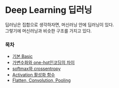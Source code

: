 # Deep Learning 딥러닝  
딥러닝은 집합으로 생각하자면, 머신러닝 안에 딥러닝이 있다.  
그렇기에 머신러닝과 비슷한 구조를 가지고 있다.  

### 목차
- [기본 Basic](./mdFiles/basic.md)  
- [가변수화와 one-hot인코딩의 차이](./mdFiles/dummies_and_onehot.md)  
- [softmax와 crossentropy](./mdFiles/softmax_and_crossentropy.md)  
- [Activation 활성화 함수](./mdFiles/activation.md)  
- [Flatten, Convolution, Pooling](./mdFiles/softmax_and_crossentropy.md)  
  
